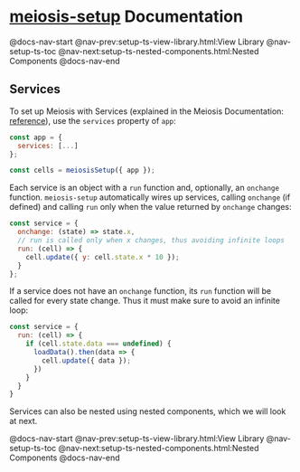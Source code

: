 # [meiosis-setup](https://meiosis.js.org/setup) Documentation

@docs-nav-start
@nav-prev:setup-ts-view-library.html:View Library
@nav-setup-ts-toc
@nav-next:setup-ts-nested-components.html:Nested Components
@docs-nav-end

## Services

To set up Meiosis with Services (explained in the Meiosis Documentation:
[reference](https://meiosis.js.org/docs/08-services.html)), use the `services` property of `app`:

```js
const app = {
  services: [...]
};

const cells = meiosisSetup({ app });
```

Each service is an object with a `run` function and, optionally, an `onchange` function.
`meiosis-setup` automatically wires up services, calling `onchange` (if defined) and calling `run`
only when the value returned by `onchange` changes:

```js
const service = {
  onchange: (state) => state.x,
  // run is called only when x changes, thus avoiding infinite loops
  run: (cell) => {
    cell.update({ y: cell.state.x * 10 });
  }
};
```

If a service does not have an `onchange` function, its `run` function will be called for every state
change. Thus it must make sure to avoid an infinite loop:

```js
const service = {
  run: (cell) => {
    if (cell.state.data === undefined) {
      loadData().then(data => {
        cell.update({ data });
      })
    }
  }
}
```

Services can also be nested using nested components, which we will look at next.

@docs-nav-start
@nav-prev:setup-ts-view-library.html:View Library
@nav-setup-ts-toc
@nav-next:setup-ts-nested-components.html:Nested Components
@docs-nav-end
